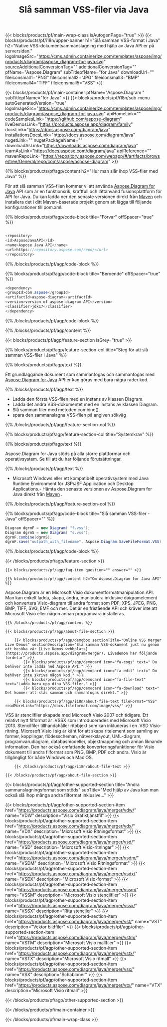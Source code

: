 ﻿---
title: Slå samman VSS-filer via Java 
weight: 1180
url: /sv/java/merger/vss/ 
description: Java exempelkod för att kombinera VSS-dokument i Java Runtime Environment för JSP/JSF Application och Desktop Applications.
---
{{< blocks/products/pf/main-wrap-class isAutogenPage="true" >}}
{{< blocks/products/pf/i18n/upper-banner h1="Slå samman VSS-format i Java" h2="Native VSS-dokumentsammanslagning med hjälp av Java API:er på serversidan." logoImageSrc="https://cms.admin.containerize.com/templates/aspose/img/products/diagram/aspose_diagram-for-java.svg" sourceAdditionalConversionTag="" additionalConversionTag="" pfName="Aspose.Diagram" subTitlepfName="for Java" downloadUrl="" fileiconsmall1="PNG" fileiconsmall2="JPG" fileiconsmall3="BMP" fileiconsmall4="TIFF" fileiconsmall5="VSS" >}}

{{< blocks/products/pf/main-container pfName="Aspose.Diagram " subTitlepfName="for Java" >}}
{{< blocks/products/pf/i18n/sub-menu autoGeneratedVersion="true" logoImageSrc="https://cms.admin.containerize.com/templates/aspose/img/products/diagram/aspose_diagram-for-java.svg" apiHomeLink="" codeSamplesLink="https://github.com/aspose-diagram" liveDemosLink="https://products.aspose.app/diagram/family" docsLink="https://docs.aspose.com/diagram/java" installationsDocsLink="https://docs.aspose.com/diagram/java" nugetLink="" nugetPackageName="" downloadAsLink="https://downloads.aspose.com/diagram/java" learnAsLink="https://docs.aspose.com/diagram/java" apiReference="" mavenRepoLink="https://repository.aspose.com/webapp/#/artifacts/browse/tree/General/repo/com/aspose/aspose-diagram" >}}

{{% blocks/products/pf/agp/content h2="Hur man slår ihop VSS-filer med Java" %}}

 För att slå samman VSS-filen kommer vi att använda
 [Aspose.Diagram for Java](https://products.aspose.com/diagram/java) 
 API som är en funktionsrik, kraftfull och lättanvänd fusionsplattform för API for Java. Du kan ladda ner den senaste versionen direkt från
 [Maven](https://repository.aspose.com/webapp/#/artifacts/browse/tree/General/repo/com/aspose/aspose-diagram) 
 och installera det i ditt Maven-baserade projekt genom att lägga till följande konfigurationer till pom.xml.

{{% blocks/products/pf/agp/code-block title="Förvar" offSpacer="true" %}}

```cs

<repository>
<id>AsposeJavaAPI</id>
<name>Aspose Java API</name>
<url>https://repository.aspose.com/repo/</url>
</repository>


```

{{% /blocks/products/pf/agp/code-block %}}

{{% blocks/products/pf/agp/code-block title="Beroende" offSpacer="true" %}}

```cs
<dependency>
<groupId>com.aspose</groupId>
<artifactId>aspose-diagram</artifactId>
<version>version of aspose-diagram API</version>
<classifier>jdk17</classifier>
</dependency>


```

{{% /blocks/products/pf/agp/code-block %}}

{{% /blocks/products/pf/agp/content %}}

{{< blocks/products/pf/agp/feature-section isGrey="true" >}}

{{% blocks/products/pf/agp/feature-section-col title="Steg för att slå samman VSS-filer i Java" %}}

{{% blocks/products/pf/agp/text %}}

 Ett grundläggande dokument som sammanfogas och sammanfogas med
 [Aspose.Diagram for Java](https://products.aspose.com/diagram/java) 
 API:er kan göras med bara några rader kod.

{{% /blocks/products/pf/agp/text %}}

+ Ladda den första VSS-filen med en instans av klassen Diagram.
+ Ladda det andra VSS-dokumentet med en instans av klassen Diagram.
+ Slå samman filer med metoden combine().
+ spara den sammanslagna VSS-filen på angiven sökväg

{{% /blocks/products/pf/agp/feature-section-col %}}

{{% blocks/products/pf/agp/feature-section-col title="Systemkrav" %}}

{{% blocks/products/pf/agp/text %}}

 Aspose.Diagram for Java stöds på alla större plattformar och operativsystem. Se till att du har följande förutsättningar.

{{% /blocks/products/pf/agp/text %}}

- Microsoft Windows eller ett kompatibelt operativsystem med Java Runtime Environment för JSP/JSF Application och Desktop Applications.- Hämta den senaste versionen av Aspose.Diagram for Java direkt från [Maven](https://repository.aspose.com/webapp/#/artifacts/browse/tree/General/repo/com/aspose/aspose-diagram)  .

{{% /blocks/products/pf/agp/feature-section-col %}}

{{% blocks/products/pf/agp/code-block title="Slå samman VSS-filer - Java" offSpacer="" %}}

```cs
Diagram dgrmF = new Diagram( "f.vss");
Diagram dgrmS = new Diagram( "s.vss");
dgrmF.combine(dgrmS);
dgrmF.save("outpath_with_filename", Aspose.Diagram.SaveFileFormat.VSS);  


```

{{% /blocks/products/pf/agp/code-block %}}

{{< /blocks/products/pf/agp/feature-section >}}

    {{< blocks/products/pf/agp/faq-item question="" answer="" >}}
 

<!-- aboutfile Starts -->

    {{% blocks/products/pf/agp/content h2="Om Aspose.Diagram for Java API" %}}

 Aspose.Diagram är en Microsoft Visio dokumentformatmanipulation API. Man kan enkelt ladda, skapa, ändra, manipulera inklusive daigramelement och konvertera Visio-diagram till andra format som PDF, XPS, JPEG, PNG, BMP, TIFF, SVG, EMF och mer. Det är en fristående API och kräver inte att Microsoft Visio eller någon annan programvara installeras.  



    {{% /blocks/products/pf/agp/content %}}

    {{< blocks/products/pf/agp/about-file-section >}}

        {{< blocks/products/pf/agp/demobox sectionTitle="Online VSS Merger Live Demos" sectionDescription="Slå samman VSS-dokument just nu genom att besöka vår [Live Demos webbplats](https://products.aspose.app/diagram/merger). Livedemon har följande fördelar" >}}
            {{< blocks/products/pf/agp/democard icon="fa-cogs" text=" Du behöver inte ladda ned Aspose API." >}}
            {{< blocks/products/pf/agp/democard icon="fa-edit" text=" Du behöver inte skriva någon kod." >}}
            {{< blocks/products/pf/agp/democard icon="fa-file-text" text="Ladda bara upp dina VSS-filer." >}}
            {{< blocks/products/pf/agp/democard icon="fa-download" text=" Det kommer att slås samman och sammanfogas direkt." >}}

        {{< blocks/products/pf/agp/i18n/about-file-text fileFormat="VSS" readMoreLink="https://docs.fileformat.com/image/vss/" >}}
VSS är stencilfiler skapade med Microsoft Visio 2007 och tidigare. Ett relativt nytt filformat är .VSSX som introducerades med Microsoft Visio 2013. Stencilfiler tillhandahåller ritobjekt som kan inkluderas i en .VSD Visio-ritning. Microsoft Visio i sig är känt för att skapa ritelement som samling av former, kopplingar, flödesscheman, nätverkslayout, UML-diagram, programvarudiagram, databasmodeller, objektmappning och annan liknande information. Den har också omfattande konverteringsfunktioner för Visio dokument till andra filformat som PNG, BMP, PDF och andra. Visio är tillgängligt för både Windows och Mac OS. 

        {{< /blocks/products/pf/agp/i18n/about-file-text >}}

    {{< /blocks/products/pf/agp/about-file-section >}}

<!-- aboutfile Ends -->

{{< blocks/products/pf/agp/other-supported-section title="Andra sammanslagningsformat som stöds" subTitle="Med hjälp av Java kan man också slå ihop många andra filformat inklusive..." >}}

{{< blocks/products/pf/agp/other-supported-section-item href="https://products.aspose.com/diagram/java/merger/vdw/" name="VDW" description="Visio Grafiktjänstfil" >}}
{{< blocks/products/pf/agp/other-supported-section-item href="https://products.aspose.com/diagram/java/merger/vdx/" name="VDX" description="Microsoft Visio Ritningsformat" >}}
{{< blocks/products/pf/agp/other-supported-section-item href="https://products.aspose.com/diagram/java/merger/vsd/" name="VSD" description="Microsoft Visio-ritningar" >}}
{{< blocks/products/pf/agp/other-supported-section-item href="https://products.aspose.com/diagram/java/merger/vsdm/" name="VSDM" description="Microsoft Visio Ritningsformat" >}}
{{< blocks/products/pf/agp/other-supported-section-item href="https://products.aspose.com/diagram/java/merger/vsdx/" name="VSDX" description="Microsoft Visio-format" >}}
{{< blocks/products/pf/agp/other-supported-section-item href="https://products.aspose.com/diagram/java/merger/vssm/" name="VSSM" description="Microsoft Visio stencilfiler" >}}
{{< blocks/products/pf/agp/other-supported-section-item href="https://products.aspose.com/diagram/java/merger/vssx/" name="VSSX" description="Rita stenciler" >}}
{{< blocks/products/pf/agp/other-supported-section-item href="https://products.aspose.com/diagram/java/merger/vst/" name="VST" description="Vektor bildfiler" >}}
{{< blocks/products/pf/agp/other-supported-section-item href="https://products.aspose.com/diagram/java/merger/vstm/" name="VSTM" description="Microsoft Visio mallfiler" >}}
{{< blocks/products/pf/agp/other-supported-section-item href="https://products.aspose.com/diagram/java/merger/vstx/" name="VSTX" description="Microsoft Visio ritmall" >}}
{{< blocks/products/pf/agp/other-supported-section-item href="https://products.aspose.com/diagram/java/merger/vsx/" name="VSX" description="Schabloner" >}}
{{< blocks/products/pf/agp/other-supported-section-item href="https://products.aspose.com/diagram/java/merger/vtx/" name="VTX" description="Microsoft Visio ritmall" >}}

{{< /blocks/products/pf/agp/other-supported-section >}}

{{< /blocks/products/pf/main-container >}}
    
{{< /blocks/products/pf/main-wrap-class >}}